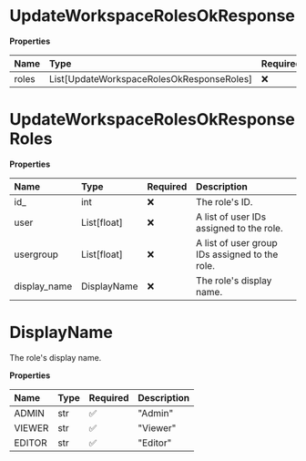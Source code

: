 # UpdateWorkspaceRolesOkResponse

**Properties**

| Name  | Type                                      | Required | Description |
| :---- | :---------------------------------------- | :------- | :---------- |
| roles | List[UpdateWorkspaceRolesOkResponseRoles] | ❌       |             |

# UpdateWorkspaceRolesOkResponseRoles

**Properties**

| Name         | Type        | Required | Description                                    |
| :----------- | :---------- | :------- | :--------------------------------------------- |
| id\_         | int         | ❌       | The role's ID.                                 |
| user         | List[float] | ❌       | A list of user IDs assigned to the role.       |
| usergroup    | List[float] | ❌       | A list of user group IDs assigned to the role. |
| display_name | DisplayName | ❌       | The role's display name.                       |

# DisplayName

The role's display name.

**Properties**

| Name   | Type | Required | Description |
| :----- | :--- | :------- | :---------- |
| ADMIN  | str  | ✅       | "Admin"     |
| VIEWER | str  | ✅       | "Viewer"    |
| EDITOR | str  | ✅       | "Editor"    |
